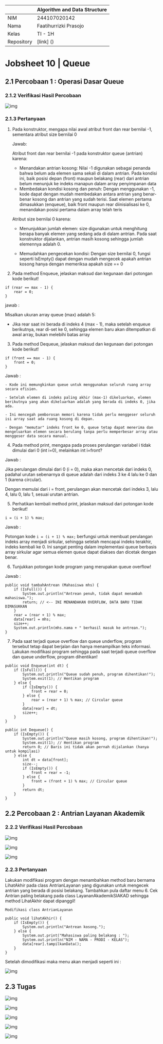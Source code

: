 |            | Algorithm and Data Structure |
| ---------- | ---------------------------- |
| NIM        | 244107020142                 |
| Nama       | Faatihurrizki Prasojo        |
| Kelas      | TI - 1H                      |
| Repository | [link] ()                    |

# Jobsheet 10 | Queue

## 2.1 Percobaan 1 : Operasi Dasar Queue

### 2.1.2 Verifikasi Hasil Percobaan

![img](img/img1.jpg)

### 2.1.3 Pertanyaan

1. Pada konstruktor, mengapa nilai awal atribut front dan rear bernilai -1, sementara atribut size bernilai 0

    Jawab:

    Atribut front dan rear bernilai -1 pada konstruktor queue (antrian) karena:

    - Menandakan antrian kosong: Nilai -1 digunakan sebagai penanda bahwa belum ada elemen sama sekali di dalam antrian. Pada kondisi ini, baik posisi depan (front) maupun belakang (rear) dari antrian belum menunjuk ke indeks manapun dalam array penyimpanan data
    - Membedakan kondisi kosong dan penuh: Dengan menggunakan -1, kode dapat dengan mudah membedakan antara antrian yang benar-benar kosong dan antrian yang sudah terisi. Saat elemen pertama dimasukkan (enqueue), baik front maupun rear diinisialisasi ke 0, menandakan posisi pertama dalam array telah teris

    Atribut size bernilai 0 karena:

    - Menunjukkan jumlah elemen: size digunakan untuk menghitung berapa banyak elemen yang sedang ada di dalam antrian. Pada saat konstruktor dijalankan, antrian masih kosong sehingga jumlah elemennya adalah 0.

    - Memudahkan pengecekan kondisi: Dengan size bernilai 0, fungsi seperti IsEmpty() dapat dengan mudah mengecek apakah antrian kosong hanya dengan memeriksa apakah size == 0

2. Pada method Enqueue, jelaskan maksud dan kegunaan dari potongan kode berikut!
```
if (rear == max - 1) {
    rear = 0;
}
```

jawab : 
    
Misalkan ukuran array queue (max) adalah 5:

- Jika rear saat ini berada di indeks 4 (max - 1), maka setelah enqueue berikutnya, rear di-set ke 0, sehingga elemen baru akan ditempatkan di awal array, bukan melebihi batas array

3. Pada method Dequeue, jelaskan maksud dan kegunaan dari potongan kode berikut!
```
if (front == max - 1) {
    front = 0;
}
```

Jawab :
    
    - Kode ini memungkinkan queue untuk menggunakan seluruh ruang array secara efisien.

    - Setelah elemen di indeks paling akhir (max-1) dikeluarkan, elemen berikutnya yang akan dikeluarkan adalah yang berada di indeks 0, jika ada.

    - Ini mencegah pemborosan memori karena tidak perlu menggeser seluruh isi array saat ada ruang kosong di depan.

    - Dengan "memutar" indeks front ke 0, queue tetap dapat menerima dan mengeluarkan elemen secara berulang tanpa perlu memperbesar array atau menggeser data secara manual.


4. Pada method print, mengapa pada proses perulangan variabel i tidak dimulai dari 0 (int i=0), melainkan int i=front?

Jawab : 

Jika perulangan dimulai dari 0 (i = 0), maka akan mencetak dari indeks 0, padahal urutan sebenarnya di queue adalah dari indeks 3 ke 4 lalu ke 0 dan 1 (karena circular).

Dengan memulai dari i = front, perulangan akan mencetak dari indeks 3, lalu 4, lalu 0, lalu 1, sesuai urutan antrian.

5. Perhatikan kembali method print, jelaskan maksud dari potongan kode berikut! 
```
i = (i + 1) % max;
```

Jawab : 

Potongan kode `i = (i + 1) % max;` berfungsi untuk membuat perulangan indeks array menjadi sirkular, sehingga setelah mencapai indeks terakhir, indeks kembali ke 0. Ini sangat penting dalam implementasi queue berbasis array sirkular agar semua elemen queue dapat diakses dan dicetak dengan benar.

6. Tunjukkan potongan kode program yang merupakan queue overflow! 

Jawab :

```
public void tambahAntrean (Mahasiswa mhs) {
    if (IsFull()) {
        System.out.println("Antrean penuh, tidak dapat menambah mahasiswa.");
        return; // <-- INI MENANDAKAN OVERFLOW, DATA BARU TIDAK DIMASUKKAN
    }
    rear = (rear + 1) % max;
    data[rear] = mhs;
    size++;
    System.out.println(mhs.nama + " berhasil masuk ke antrean.");
}
```

7. Pada saat terjadi queue overflow dan queue underflow, program tersebut tetap dapat berjalan dan hanya menampilkan teks informasi. Lakukan modifikasi program sehingga pada saat terjadi queue overflow dan queue underflow, program dihentikan!

```
public void Enqueue(int dt) {
    if (IsFull()) {
        System.out.println("Queue sudah penuh, program dihentikan!");
        System.exit(1); // Hentikan program
    } else {
        if (IsEmpty()) {
            front = rear = 0;
        } else {
            rear = (rear + 1) % max; // Circular queue
        }
        data[rear] = dt;
        size++;
    }
}

public int Dequeue() {
    if (IsEmpty()) {
        System.out.println("Queue masih kosong, program dihentikan!");
        System.exit(1); // Hentikan program
        return 0; // Baris ini tidak akan pernah dijalankan (hanya untuk kompilasi)
    } else {
        int dt = data[front];
        size--;
        if (IsEmpty()) {
            front = rear = -1;
        } else {
            front = (front + 1) % max; // Circular queue
        }
        return dt;
    }
}
```

## 2.2 Percobaan 2 : Antrian Layanan Akademik

### 2.2.2 Verifikasi Hasil Percobaan

![img](img/img2.jpg)

![img](img/img3.jpg)

![img](img/img4.jpg)

### 2.2.3 Pertanyaan

Lakukan modifikasi program dengan menambahkan method baru bernama LihatAkhir pada class AntrianLayanan yang digunakan untuk mengecek antrian yang berada di posisi belakang. Tambahkan pula daftar menu 6. Cek Antrian paling belakang pada class LayananAkademikSIAKAD sehingga method LihatAkhir dapat dipanggil!

`Modifikasi class AntrianLayanan`

```
public void lihatAkhir() {
    if (IsEmpty()) {
        System.out.println("Antrean kosong.");
    } else {
        System.out.print("Mahasiswa paling belakang : ");
        System.out.println("NIM - NAMA - PRODI - KELAS");
        data[rear].tampilkanData();
    }
}
```

Setelah dimodifikasi maka menu akan menjadi seperti ini : 

![img](img/img5.jpg)

## 2.3 Tugas

![img](img/img6.jpg)

![img](img/img7.jpg)

![img](img/img8.jpg)

![img](img/img9.jpg)

![img](img/img11.jpg)